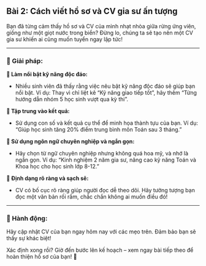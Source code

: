 ## Bài 2: Cách viết hồ sơ và CV gia sư ấn tượng

Bạn đã từng cảm thấy hồ sơ và CV của mình nhạt nhòa giữa rừng ứng viên, giống như một giọt nước trong biển? Đừng lo, chúng ta sẽ tạo nên một CV gia sư khiến ai cũng muốn tuyển ngay lập tức!

---

### 📌 Giải pháp:

**🔹 Làm nổi bật kỹ năng độc đáo:**
- Nhiều sinh viên đã thấy rằng việc nêu bật kỹ năng độc đáo sẽ giúp bạn nổi bật. Ví dụ: Thay vì chỉ liệt kê “Kỹ năng giao tiếp tốt”, hãy thêm “Từng hướng dẫn nhóm 5 học sinh vượt qua kỳ thi”.

**🔹 Tập trung vào kết quả:**
- Sử dụng con số và kết quả cụ thể để minh họa thành tựu của bạn. Ví dụ: “Giúp học sinh tăng 20% điểm trung bình môn Toán sau 3 tháng.”

**🔹 Sử dụng ngôn ngữ chuyên nghiệp và ngắn gọn:**
- Hãy chọn từ ngữ chuyên nghiệp nhưng không quá hoa mỹ, và nhớ là ngắn gọn. Ví dụ: “Kinh nghiệm 2 năm gia sư, nâng cao kỹ năng Toán và Khoa học cho học sinh lớp 8-12.”

**🔹 Định dạng rõ ràng và sạch sẽ:**
- CV có bố cục rõ ràng giúp người đọc dễ theo dõi. Hãy tưởng tượng bạn đọc một văn bản rối rắm, chắc chắn không ai muốn điều đó!

---

### 🚀 Hành động:

Hãy cập nhật CV của bạn ngay hôm nay với các mẹo trên. Đảm bảo bạn sẽ thấy sự khác biệt!

Xác định xong rồi? Giờ đến bước lên kế hoạch – xem ngay bài tiếp theo để hoàn thiện hồ sơ của bạn! 📝